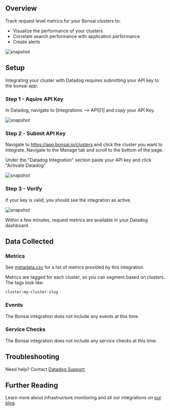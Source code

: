 ## Overview

Track request level metrics for your Bonsai clusters to:

* Visualize the performance of your clusters
* Correlate search performance with application performance
* Create alerts

![snapshot](https://raw.githubusercontent.com/omc/IntegrationTemplate/master/Bonsai/images/snapshot.png)

## Setup

Integrating your cluster with Datadog requires submitting your API key to the bonsai app.


### Step 1 - Aquire API Key

In Datadog, navigate to [Integrations --> API][1] and copy your API Key.

![snapshot](https://raw.githubusercontent.com/omc/IntegrationTemplate/master/Bonsai/images/copy_key.png)


### Step 2 - Submit API Key

Navigate to https://app.bonsai.io/clusters and click the cluster you want to integrate.  Navigate to the Manage tab and scroll to the bottom of the page.

Under the "Datadog Integration" section paste your API key and click "Activate Datadog"

![snapshot](https://raw.githubusercontent.com/omc/IntegrationTemplate/master/Bonsai/images/activate_datadog.png)

### Step 3 - Verify

If your key is valid, you should see the integration as active.

![snapshot](https://raw.githubusercontent.com/omc/IntegrationTemplate/master/Bonsai/images/datadog_activated.png)

Within a few minutes, request metrics are available in your Datadog dashboard.

## Data Collected

### Metrics

See [metadata.csv](https://github.com/omc/IntegrationTemplate/blob/master/Bonsai/metadata.csv) for a list of metrics provided by this integration.

Metrics are tagged for each cluster, so you can segment based on clusters.  The tags look like:

```
cluster:my-cluster-slug
```

### Events

The Bonsai integration does not include any events at this time.

### Service Checks

The Bonsai integration does not include any service checks at this time.

## Troubleshooting

Need help? Contact [Datadog Support](http://docs.datadoghq.com/help/).

## Further Reading

Learn more about infrastructure monitoring and all our integrations on [our blog](https://www.datadoghq.com/blog/).
